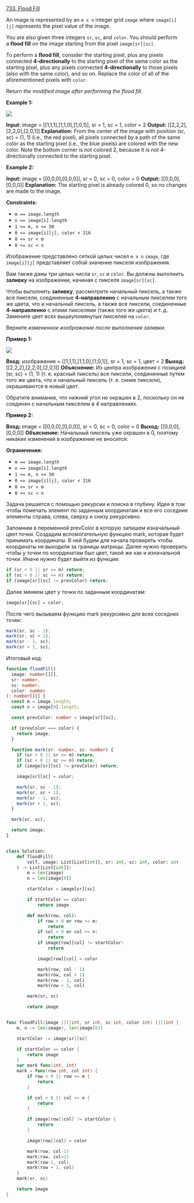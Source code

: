 [733. Flood Fill](https://leetcode.com/problems/flood-fill/)

An image is represented by an `m x n` integer grid `image` where `image[i][j]` represents the pixel value of the image.

You are also given three integers `sr`, `sc`, and `color`. You should perform a **flood fill** on the image starting from the pixel `image[sr][sc]`.

To perform a **flood fill**, consider the starting pixel, plus any pixels connected **4-directionally** to the starting pixel of the same color as the starting pixel, plus any pixels connected **4-directionally** to those pixels (also with the same color), and so on. Replace the color of all of the aforementioned pixels with `color`.

Return *the modified image after performing the flood fill*.

**Example 1:**

![](https://assets.leetcode.com/uploads/2021/06/01/flood1-grid.jpg)

**Input:** image = [[1,1,1],[1,1,0],[1,0,1]], sr = 1, sc = 1, color = 2
**Output:** [[2,2,2],[2,2,0],[2,0,1]]
**Explanation:** From the center of the image with position (sr, sc) = (1, 1) (i.e., the red pixel), all pixels connected by a path of the same color as the starting pixel (i.e., the blue pixels) are colored with the new color.
Note the bottom corner is not colored 2, because it is not 4-directionally connected to the starting pixel.

**Example 2:**

**Input:** image = [[0,0,0],[0,0,0]], sr = 0, sc = 0, color = 0
**Output:** [[0,0,0],[0,0,0]]
**Explanation:** The starting pixel is already colored 0, so no changes are made to the image.

**Constraints:**

- `m == image.length`
- `n == image[i].length`
- `1 <= m, n <= 50`
- `0 <= image[i][j], color < 216`
- `0 <= sr < m`
- `0 <= sc < n`

Изображение представлено сеткой целых чисел `m x n` `image`, где `image[i][j]` представляет собой значение пикселя изображения.

Вам также даны три целых числа `sr`, `sc` и `color`. Вы должны выполнить **заливку** на изображении, начиная с пикселя `image[sr][sc]`.

Чтобы выполнить **заливку**, рассмотрите начальный пиксель, а также все пиксели, соединенные **4-направленно** с начальным пикселем того же цвета, что и начальный пиксель, а также все пиксели, соединенные **4-направленно** с этими пикселями (также того же цвета) и т. д. Замените цвет всех вышеупомянутых пикселей на `color`.

Верните _измененное изображение после выполнения заливки_.

**Пример 1:**

![](https://assets.leetcode.com/uploads/2021/06/01/flood1-grid.jpg)

**Вход:** изображение = [[1,1,1],[1,1,0],[1,0,1]], sr = 1, sc = 1, цвет = 2
**Выход:** [[2,2,2],[2,2,0],[2,0,1]]
**Объяснение:** Из центра изображения с позицией (sr, sc) = (1, 1) (т. е. красный пиксель) все пиксели, соединенные путем того же цвета, что и начальный пиксель (т. е. синие пиксели), окрашиваются в новый цвет.

Обратите внимание, что нижний угол не окрашен в 2, поскольку он не соединен с начальным пикселем в 4 направлениях.

**Пример 2:**

**Вход:** image = [[0,0,0],[0,0,0]], sr = 0, sc = 0, color = 0
**Выход:** [[0,0,0],[0,0,0]]
**Объяснение:** Начальный пиксель уже окрашен в 0, поэтому никаких изменений в изображение не вносится.

**Ограничения:**

- `m == image.length`
- `n == image[i].length`
- `1 <= m, n <= 50`
- `0 <= image[i][j], color < 216`
- `0 <= sr < m`
- `0 <= sc < n`

Задача решается с помощью рекурсии и поиска в глубину. Идея в том чтобы помечать элемент по заданным координатам и все его соседние элементы справа, слева, сверху и снизу рекурсивно.

Запомним в переменной prevColor в которую запишем изначальный цвет точки.
Создадим вспомогательную функцию mark, которая будет принимать координаты. В ней будем для начала проверять чтобы координаты не выходили за границы матрицы. Далее нужно проверить чтобы у точки по координатам был цвет, такой же как и изначальной точки. Иначе нужно будет выйти из функции:

```typescript
if (sr < 0 || sr >= m) return;
if (sc < 0 || sc >= n) return;
if (image[sr][sc] != prevColor) return;
```

Далее меняем цвет у точки по заданным координатам:

```typescript
image[sr][sc] = color;
```

После чего вызываем функцию mark рекурсивно для всех соседних точек:

```typescript
mark(sr, sc - 1);
mark(sr, sc + 1);
mark(sr - 1, sc);
mark(sr + 1, sc);
```

Итоговый код:

```typescript
function floodFill(
  image: number[][],
  sr: number,
  sc: number,
  color: number
): number[][] {
  const m = image.length;
  const n = image[0].length;

  const prevColor: number = image[sr][sc];

  if (prevColor === color) {
    return image;
  }

  function mark(sr: number, sc: number) {
    if (sr < 0 || sr >= m) return;
    if (sc < 0 || sc >= n) return;
    if (image[sr][sc] != prevColor) return;

    image[sr][sc] = color;

    mark(sr, sc - 1);
    mark(sr, sc + 1);
    mark(sr - 1, sc);
    mark(sr + 1, sc);
  }

  mark(sr, sc);

  return image;
}
```

```py

class Solution:
    def floodFill(
        self, image: List[List[int]], sr: int, sc: int, color: int
    ) -> List[List[int]]:
        m = len(image)
        n = len(image[0])

        startColor = image[sr][sc]

        if startColor == color:
            return image

        def mark(row, col):
            if row < 0 or row >= m:
                return
            if col < 0 or col >= n:
                return
            if image[row][col] != startColor:
                return

            image[row][col] = color

            mark(row, col - 1)
            mark(row, col + 1)
            mark(row - 1, col)
            mark(row + 1, col)

        mark(sr, sc)

        return image

```

```go

func floodFill(image [][]int, sr int, sc int, color int) [][]int {
	m, n := len(image), len(image[0])

	startColor := image[sr][sc]

	if startColor == color {
		return image
	}
	var mark func(int, int)
	mark = func(row int, col int) {
		if row < 0 || row >= m {
			return
		}

		if col < 0 || col >= n {
			return
		}

        if image[row][col] != startColor {
            return
        }

		image[row][col] = color

		mark(row, col-1)
		mark(row, col+1)
		mark(row-1, col)
		mark(row + 1, col)
	}
	mark(sr, sc)

	return image
}

```
